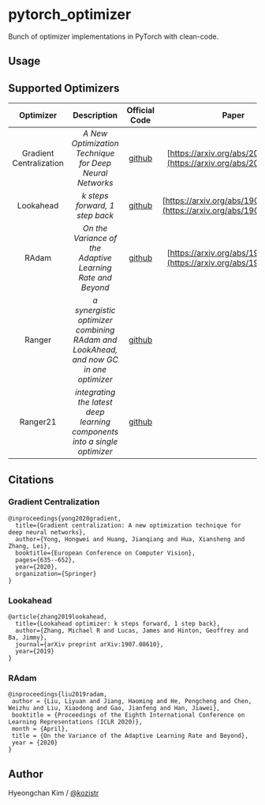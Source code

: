 # pytorch_optimizer

Bunch of optimizer implementations in PyTorch with clean-code.

## Usage

## Supported Optimizers

| Optimizer | Description | Official Code | Paper | Note |
| :---: | :---: | :---: | :---: | :---: |
| Gradient Centralization | *A New Optimization Technique for Deep Neural Networks* | [github](https://github.com/Yonghongwei/Gradient-Centralization) | [https://arxiv.org/abs/2004.01461](https://arxiv.org/abs/2004.01461) | |
| Lookahead | *k steps forward, 1 step back* | [github](https://github.com/alphadl/lookahead.pytorch) | [https://arxiv.org/abs/1907.08610v2](https://arxiv.org/abs/1907.08610v2) | |
| RAdam | *On the Variance of the Adaptive Learning Rate and Beyond* | [github](https://github.com/LiyuanLucasLiu/RAdam) | [https://arxiv.org/abs/1908.03265](https://arxiv.org/abs/1908.03265) | |
| Ranger | *a synergistic optimizer combining RAdam and LookAhead, and now GC in one optimizer* | [github](https://github.com/lessw2020/Ranger-Deep-Learning-Optimizer) | | |
| Ranger21 | *integrating the latest deep learning components into a single optimizer* | [github](https://github.com/lessw2020/Ranger21) | | |

## Citations

### Gradient Centralization

```
@inproceedings{yong2020gradient,
  title={Gradient centralization: A new optimization technique for deep neural networks},
  author={Yong, Hongwei and Huang, Jianqiang and Hua, Xiansheng and Zhang, Lei},
  booktitle={European Conference on Computer Vision},
  pages={635--652},
  year={2020},
  organization={Springer}
}
```

### Lookahead

```
@article{zhang2019lookahead,
  title={Lookahead optimizer: k steps forward, 1 step back},
  author={Zhang, Michael R and Lucas, James and Hinton, Geoffrey and Ba, Jimmy},
  journal={arXiv preprint arXiv:1907.08610},
  year={2019}
}
```

### RAdam

```
@inproceedings{liu2019radam,
 author = {Liu, Liyuan and Jiang, Haoming and He, Pengcheng and Chen, Weizhu and Liu, Xiaodong and Gao, Jianfeng and Han, Jiawei},
 booktitle = {Proceedings of the Eighth International Conference on Learning Representations (ICLR 2020)},
 month = {April},
 title = {On the Variance of the Adaptive Learning Rate and Beyond},
 year = {2020}
}
```

## Author

Hyeongchan Kim / [@kozistr](http://kozistr.tech/about)
